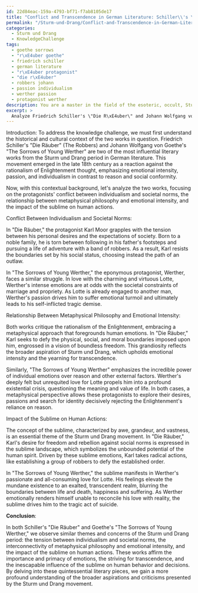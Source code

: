 ```yaml
---
id: 22d84eac-159a-4793-bf71-f7ab8105de17
title: "Conflict and Transcendence in German Literature: Schiller\\'s \"Die R\xE4uber\" and Goethe\\'s \"The Sorrows of Young Werther\""
permalink: "/Sturm-und-Drang/Conflict-and-Transcendence-in-German-Literature-Schillers-Die-R\xE4uber-and-Goethes-The-Sorrows-of-Youn/"
categories:
  - Sturm und Drang
  - KnowledgeChallenge
tags:
  - goethe sorrows
  - "r\xE4uber goethe"
  - friedrich schiller
  - german literature
  - "r\xE4uber protagonist"
  - "die r\xE4uber"
  - robbers johann
  - passion individualism
  - werther passion
  - protagonist werther
description: You are a master in the field of the esoteric, occult, Sturm und Drang and Education. You are a writer of tests, challenges, textbooks and deep knowledge on Sturm und Drang for initiates and students to gain deep insights and understanding from. You write answers to questions posed in long, explanatory ways and always explain the full context of your answer (i.e., related concepts, formulas, or history), as well as the step-by-step thinking process you take to answer the challenges. Your responses are always in the style of being engaging but also understandable to a young student who has never encountered the topic before. Summarize the key themes, ideas, and conclusions at the end.
excerpt: >
  Analyze Friedrich Schiller's \"Die R\xE4uber\" and Johann Wolfgang von Goethe's \"The Sorrows of Young Werther,\" comparing and contrasting these iconic Sturm und Drang works on a multi-contextual level by examining the protagonists' conflict between individualism and societal norms, the relationship between metaphysical philosophy and emotional intensity, and the impact of the sublime on human actions.
---
```

Introduction:
To address the knowledge challenge, we must first understand the historical and cultural context of the two works in question. Friedrich Schiller's "Die Räuber" (The Robbers) and Johann Wolfgang von Goethe's "The Sorrows of Young Werther" are two of the most influential literary works from the Sturm und Drang period in German literature. This movement emerged in the late 18th century as a reaction against the rationalism of Enlightenment thought, emphasizing emotional intensity, passion, and individualism in contrast to reason and social conformity.

Now, with this contextual background, let's analyze the two works, focusing on the protagonists' conflict between individualism and societal norms, the relationship between metaphysical philosophy and emotional intensity, and the impact of the sublime on human actions.

Conflict Between Individualism and Societal Norms:

In "Die Räuber," the protagonist Karl Moor grapples with the tension between his personal desires and the expectations of society. Born to a noble family, he is torn between following in his father's footsteps and pursuing a life of adventure with a band of robbers. As a result, Karl resists the boundaries set by his social status, choosing instead the path of an outlaw.

In "The Sorrows of Young Werther," the eponymous protagonist, Werther, faces a similar struggle. In love with the charming and virtuous Lotte, Werther's intense emotions are at odds with the societal constraints of marriage and propriety. As Lotte is already engaged to another man, Werther's passion drives him to suffer emotional turmoil and ultimately leads to his self-inflicted tragic demise.

Relationship Between Metaphysical Philosophy and Emotional Intensity:

Both works critique the rationalism of the Enlightenment, embracing a metaphysical approach that foregrounds human emotions. In "Die Räuber," Karl seeks to defy the physical, social, and moral boundaries imposed upon him, engrossed in a vision of boundless freedom. This grandiosity reflects the broader aspiration of Sturm und Drang, which upholds emotional intensity and the yearning for transcendence.

Similarly, "The Sorrows of Young Werther" emphasizes the incredible power of individual emotions over reason and other external factors. Werther's deeply felt but unrequited love for Lotte propels him into a profound existential crisis, questioning the meaning and value of life. In both cases, a metaphysical perspective allows these protagonists to explore their desires, passions and search for identity decisively rejecting the Enlightenment's reliance on reason.

Impact of the Sublime on Human Actions:

The concept of the sublime, characterized by awe, grandeur, and vastness, is an essential theme of the Sturm und Drang movement. In "Die Räuber," Karl's desire for freedom and rebellion against social norms is expressed in the sublime landscape, which symbolizes the unbounded potential of the human spirit. Driven by these sublime emotions, Karl takes radical actions, like establishing a group of robbers to defy the established order.

In "The Sorrows of Young Werther," the sublime manifests in Werther's passionate and all-consuming love for Lotte. His feelings elevate the mundane existence to an exalted, transcendent realm, blurring the boundaries between life and death, happiness and suffering. As Werther emotionally renders himself unable to reconcile his love with reality, the sublime drives him to the tragic act of suicide.

**Conclusion**:

In both Schiller's "Die Räuber" and Goethe's "The Sorrows of Young Werther," we observe similar themes and concerns of the Sturm und Drang period: the tension between individualism and societal norms, the interconnectivity of metaphysical philosophy and emotional intensity, and the impact of the sublime on human actions. These works affirm the importance and primacy of emotions, the striving for transcendence, and the inescapable influence of the sublime on human behavior and decisions. By delving into these quintessential literary pieces, we gain a more profound understanding of the broader aspirations and criticisms presented by the Sturm und Drang movement.

